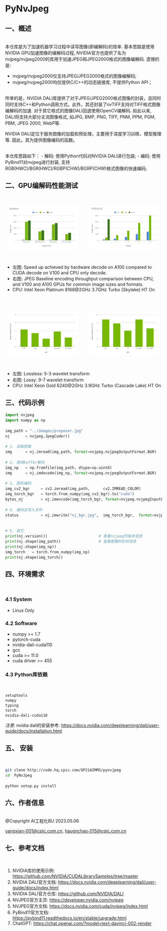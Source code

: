 # PyNvJpeg

## 一、概述
<br>
本仓库是为了加速机器学习过程中读写图像(即编解码)的效率. 基本思路是使用NVIDIA GPU加速图像的编解码过程, NVIDIA官方也提供了名为nvjpeg/nvjpeg2000的库用于加速JPEG和JPEG2000格式的图像编解码. 遗憾的是:

- nvjpeg/nvjpeg2000仅支持JPEG/JPEG2000格式的图像编解码;
- nvjpeg/nvjpeg2000均仅提供C/C++的动态链接库, 不提供Python API；

<br>
所幸的是，NVIDIA DALI库提供了对于JPEG/JPEG2000格式图像的封装，且同时同时支持C++和Python调用方式。此外，其还封装了nvTIFF支持对TIFF格式图像编解码的加速. 对于其它格式的图像DALI回退使用OpenCV编解码. 如此以来, DALI将支持大部分主流图像格式, 如JPG, BMP, PNG, TIFF, PNM, PPM, PGM, PBM, JPEG 2000, WebP等.

NVIDIA DALI定位于服务图像的加载和预处理，主要用于深度学习训练、模型推理等. 因此，其为提供图像编码的函数。

<br>
本仓库思路如下：
- 解码: 使用Python代码对NVIDIA DALI进行包装;
- 编码: 使用PyBind11对nvjpeg进行封装, 支持RGB(HWC)/BGR(HWC)/RGBP(CHW)/BGRP(CHW)格式图像的快速编码;

<br>

## 二、GPU编解码性能测试
<br>

<p align="center">
  <img alt="baseline" src="benchmark/baseline.png" width="45%">
&nbsp; &nbsp; &nbsp; &nbsp;
  <img alt="fhd" src="benchmark/fhd.png" width="45%">
</p>

<br>

- 左图: Speed up achieved by hardware decode on A100 compared to CUDA decode on V100 and CPU only decode.
- 右图: JPEG Baseline encoding throughput comparison between CPU, and V100 and A100 GPUs for common image sizes and formats.
- CPU: Intel Xeon Platinum 8168@2GHz 3.7GHz Turbo (Skylake) HT On


<br><br>

<p align="center">
  <img alt="lossless_updated" src="benchmark/lossless_updated.png" width="45%">
&nbsp; &nbsp; &nbsp; &nbsp;
  <img alt="lossy_updated" src="benchmark/lossy_updated.png" width="45%">
</p>

<br>

- 左图: Lossless: 5-3 wavelet transform
- 右图: Lossy: 9-7 wavelet transform
- CPU: Intel Xeon Gold 6240@2GHz 3.9GHz Turbo (Cascade Lake) HT On


## 三、代码示例
```python
import nvjpeg
import numpy as np

img_path = "../images/proposer.jpg"
nj       = nvjpeg.JpegCoder()

# 1. 读取图像
img      = nj.imread(img_path, format=nvjpeg.nvjpegOutputFormat.BGR)

# 2. 使用buffer解码
img_np   = np.fromfile(img_path, dtype=np.uint8)
img      = nj.imdecode(img_np, format=nvjpeg.nvjpegOutputFormat.BGR)

# 3. 图形编码
img_cv2_bgr     = cv2.imread(img_path,      cv2.IMREAD_COLOR)
img_torch_bgr   = torch.from_numpy(img_cv2_bgr).to("cuda")
bytes_nj        = nj.imencode(img_torch_bgr, format=nvjpeg.nvjpegInputFormat.BGR)

# 4. 编码且写入文件
status          = nj.imwrite("nj_bgr.jpg",  img_torch_bgr,  format=nvjpeg.nvjpegInputFormat.BGR)


# 5. 其它
print(nj.version())                       # 查看nvjpeg的版本信息
print(nj.shape(img_path))                 # 查看图像的形状信息
print(nj.shape(img_np))
img_torch   = torch.from_numpy(img_np)
print(nj.shape(img_torch))
```



## 四、环境需求
<br>

### 4.1 System
- Linux Only

### 4.2 Software
- numpy >= 1.7
- pytorch-cuda
- nvidia-dali-cuda110
- gcc
- cuda >= 11.0
- cuda driver >= 455


### 4.3 Python库依赖
<br>

```
setuptools
numpy
typing
torch
nvidia-dali-cuda110
```

*注意:* nvidia dali的安装参考: https://docs.nvidia.com/deeplearning/dali/user-guide/docs/installation.html

## 五、 安装
<br>

```bash
git clone http://code.hq.cpic.com/GP21AIMMS/pynvjpeg
cd  PyNvJpeg

python setup.py install 
```

## 六、作者信息
<br>
@Copyright  AI工程化BU   2023.05.06

yangxian-001@cpic.com.cn, haugnchao-015@cpic.com.cn


## 七、参考文档
<br>

1. NVIDIA库的使用示例:   https://github.com/NVIDIA/CUDALibrarySamples/tree/master
2. NVIDIA DALI官方文档: https://docs.nvidia.com/deeplearning/dali/user-guide/docs/index.html
3. NVIDIA DALI官方仓库: https://github.com/NVIDIA/DALI
4. NVJPEG官方主页:      https://developer.nvidia.com/nvjpeg
5. NVJPEG官方文档:      https://docs.nvidia.com/cuda/nvjpeg/index.html
6. PyBind11官方文档:    https://pybind11.readthedocs.io/en/stable/upgrade.html
7. ChatGPT:            https://chat.openai.com/?model=text-davinci-002-render